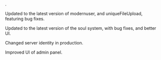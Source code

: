 .

Updated to the latest version of modernuser, and uniqueFileUpload, featuring bug fixes.

Updated to the latest version of the soul system, with bug fixes, and better UI.

Changed server identity in production.

Improved UI of admin panel.